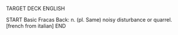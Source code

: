 TARGET DECK
ENGLISH

START
Basic
Fracas
Back: n. (pl. Same) noisy disturbance or quarrel. [french from italian]
END
